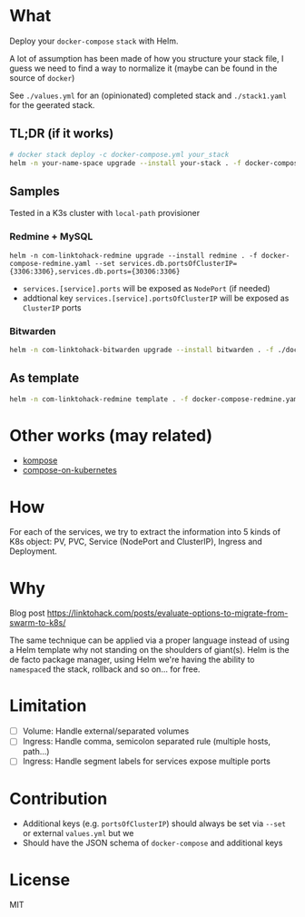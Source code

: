 # What
Deploy your `docker-compose` `stack` with Helm.

A lot of assumption has been made of how you structure your stack file, I guess we need to find a way to normalize it (maybe can be found in the source of `docker`)

See `./values.yml` for an (opinionated) completed stack and `./stack1.yaml` for the geerated stack.

## TL;DR (if it works)
```bash
# docker stack deploy -c docker-compose.yml your_stack
helm -n your-name-space upgrade --install your-stack . -f docker-compose.yml
```

## Samples
Tested in a K3s cluster with `local-path` provisioner

### Redmine + MySQL
```
helm -n com-linktohack-redmine upgrade --install redmine . -f docker-compose-redmine.yaml --set services.db.portsOfClusterIP={3306:3306},services.db.ports={30306:3306}
```

- `services.[service].ports` will be exposed as `NodePort` (if needed)
- addtional key `services.[service].portsOfClusterIP` will be exposed as `ClusterIP` ports

### Bitwarden
```bash
helm -n com-linktohack-bitwarden upgrade --install bitwarden . -f ./docker-compose-bitwarden.yaml
```

## As template
```bash
helm -n com-linktohack-redmine template . -f docker-compose-redmine.yaml --set services.db.portsOfClusterIP={3306:3306},services.db.ports={30306:3306} > stack1.yml
```

# Other works (may related)
- [kompose](https://github.com/kubernetes/kompose)
- [compose-on-kubernetes](https://github.com/docker/compose-on-kubernetes)

# How
For each of the services, we try to extract the information into 5 kinds of K8s object: PV, PVC, Service (NodePort and ClusterIP), Ingress and Deployment.

# Why
Blog post https://linktohack.com/posts/evaluate-options-to-migrate-from-swarm-to-k8s/

The same technique can be applied via a proper language instead of using a Helm template why not standing on the shoulders of giant(s). Helm is the de facto package manager, using Helm we're having the ability to `namespace`d the stack, rollback and so on... for free.

# Limitation
- [ ] Volume: Handle external/separated volumes
- [ ] Ingress: Handle comma, semicolon separated rule (multiple hosts, path...)
- [ ] Ingress: Handle segment labels for services expose multiple ports

# Contribution
- Additional keys (e.g. `portsOfClusterIP`) should always be set via `--set` or external `values.yml` but we
- Should have the JSON schema of `docker-compose` and additional keys

# License
MIT